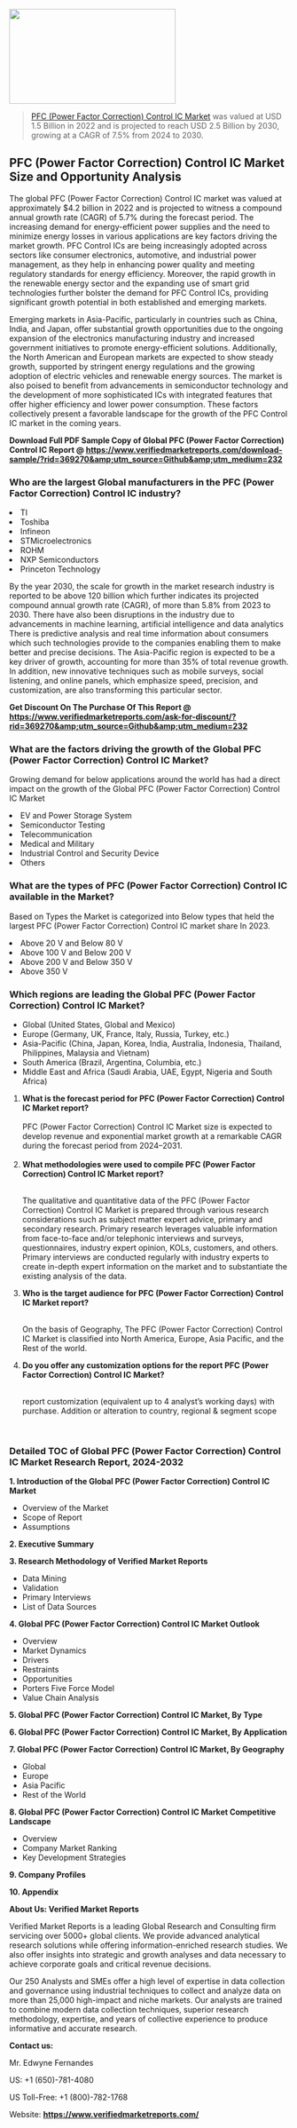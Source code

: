 <img src="https://ffe5etoiles.com/wp-content/uploads/2024/12/MST1-300x171.png" alt="" width="300" height="171" class="alignnone size-medium wp-image-20088" /><blockquote><p><p><a href="https://www.verifiedmarketreports.com/download-sample/?rid=369270&utm_source=Github&utm_medium=232" target="_blank">PFC (Power Factor Correction) Control IC Market</a> was valued at USD 1.5 Billion in 2022 and is projected to reach USD 2.5 Billion by 2030, growing at a CAGR of 7.5% from 2024 to 2030.</p></blockquote><p><h2>PFC (Power Factor Correction) Control IC Market Size and Opportunity Analysis</h2><p>The global PFC (Power Factor Correction) Control IC market was valued at approximately $4.2 billion in 2022 and is projected to witness a compound annual growth rate (CAGR) of 5.7% during the forecast period. The increasing demand for energy-efficient power supplies and the need to minimize energy losses in various applications are key factors driving the market growth. PFC Control ICs are being increasingly adopted across sectors like consumer electronics, automotive, and industrial power management, as they help in enhancing power quality and meeting regulatory standards for energy efficiency. Moreover, the rapid growth in the renewable energy sector and the expanding use of smart grid technologies further bolster the demand for PFC Control ICs, providing significant growth potential in both established and emerging markets.</p><p>Emerging markets in Asia-Pacific, particularly in countries such as China, India, and Japan, offer substantial growth opportunities due to the ongoing expansion of the electronics manufacturing industry and increased government initiatives to promote energy-efficient solutions. Additionally, the North American and European markets are expected to show steady growth, supported by stringent energy regulations and the growing adoption of electric vehicles and renewable energy sources. The market is also poised to benefit from advancements in semiconductor technology and the development of more sophisticated ICs with integrated features that offer higher efficiency and lower power consumption. These factors collectively present a favorable landscape for the growth of the PFC Control IC market in the coming years.</p></p><p class=""><strong>Download Full PDF Sample Copy of Global PFC (Power Factor Correction) Control IC Report @ <a href="https://www.verifiedmarketreports.com/download-sample/?rid=369270&amp;utm_source=Github&amp;utm_medium=232" target="_blank">https://www.verifiedmarketreports.com/download-sample/?rid=369270&amp;utm_source=Github&amp;utm_medium=232</a></strong></p><h3 id="" class="">Who are the largest Global manufacturers in the PFC (Power Factor Correction) Control IC industry?</h3><p><li>TI</li><li> Toshiba</li><li> Infineon</li><li> STMicroelectronics</li><li> ROHM</li><li> NXP Semiconductors</li><li> Princeton Technology</li></p><div class=""><div class="" dir="" data-message-author-role="" data-message-id="" data-message-model-slug=""><div class=""><div class=""><div class=""><div class="" dir="" data-message-author-role="" data-message-id="" data-message-model-slug=""><div class=""><div class=""><p>By the year 2030, the scale for growth in the market research industry is reported to be above 120 billion which further indicates its projected compound annual growth rate (CAGR), of more than 5.8% from 2023 to 2030. There have also been disruptions in the industry due to advancements in machine learning, artificial intelligence and data analytics There is predictive analysis and real time information about consumers which such technologies provide to the companies enabling them to make better and precise decisions. The Asia-Pacific region is expected to be a key driver of growth, accounting for more than 35% of total revenue growth. In addition, new innovative techniques such as mobile surveys, social listening, and online panels, which emphasize speed, precision, and customization, are also transforming this particular sector.</p><p><strong>Get Discount On The Purchase Of This Report @&nbsp; <a href="https://www.verifiedmarketreports.com/ask-for-discount/?rid=369270&amp;utm_source=Github&amp;utm_medium=232" target="_blank">https://www.verifiedmarketreports.com/ask-for-discount/?rid=369270&amp;utm_source=Github&amp;utm_medium=232</a></strong></p></div></div></div></div></div></div></div></div><h3 id="" class="">What are the factors driving the growth of the Global PFC (Power Factor Correction) Control IC Market?</h3><p id="" class="">Growing demand for below applications around the world has had a direct impact on the growth of the Global PFC (Power Factor Correction) Control IC Market</p><p id="" class=""><li>EV and Power Storage System</li><li> Semiconductor Testing</li><li> Telecommunication</li><li> Medical and Military</li><li> Industrial Control and Security Device</li><li> Others</li></p><h3 id="" class="">What are the types of PFC (Power Factor Correction) Control IC available in the Market?</h3><p id="" class="">Based on Types the Market is categorized into Below types that held the largest PFC (Power Factor Correction) Control IC market share In 2023.</p><p id="" class=""><li>Above 20 V and Below 80 V</li><li> Above 100 V and Below 200 V</li><li> Above 200 V and Below 350 V</li><li> Above 350 V</li></p><h3 id="" class="">Which regions are leading the Global PFC (Power Factor Correction) Control IC Market?</h3><ul><li>Global (United States, Global and Mexico)</li><li>Europe (Germany, UK, France, Italy, Russia, Turkey, etc.)</li><li>Asia-Pacific (China, Japan, Korea, India, Australia, Indonesia, Thailand, Philippines, Malaysia and Vietnam)</li><li>South America (Brazil, Argentina, Columbia, etc.)</li><li>Middle East and Africa (Saudi Arabia, UAE, Egypt, Nigeria and South Africa)</li></ul><p><ol><li><strong>What is the forecast period for PFC (Power Factor Correction) Control IC Market report?<br /></strong><br /><span data-sheets-root="1" data-sheets-value="{&quot;1&quot;:2,&quot;2&quot;:&quot;XXXX size is expected to develop revenue and exponential market growth at a remarkable CAGR during the forecast period from 2024&ndash;2030.&quot;}" data-sheets-userformat="{&quot;2&quot;:12674,&quot;4&quot;:{&quot;1&quot;:2,&quot;2&quot;:16776960},&quot;10&quot;:2,&quot;11&quot;:0,&quot;15&quot;:&quot;Arial&quot;,&quot;16&quot;:12}">PFC (Power Factor Correction) Control IC Market size is expected to develop revenue and exponential market growth at a remarkable CAGR during the forecast period from 2024&ndash;2031.</span><br /><br /></li><li><strong>What methodologies were used to compile PFC (Power Factor Correction) Control IC Market report?<br /><br /></strong><p>The qualitative and quantitative data of the&nbsp;PFC (Power Factor Correction) Control IC Market is prepared through various research considerations such as subject matter expert advice, primary and secondary research. Primary research leverages valuable information from face-to-face and/or telephonic interviews and surveys, questionnaires, industry expert opinion, KOLs, customers, and others. Primary interviews are conducted regularly with industry experts to create in-depth expert information on the market and to substantiate the existing analysis of the data.&nbsp;</p></li><li><strong>Who is the target audience for PFC (Power Factor Correction) Control IC Market report?<br /><br /></strong><p>On the basis of Geography, The&nbsp;PFC (Power Factor Correction) Control IC Market is classified into North America, Europe, Asia Pacific, and the Rest of the world.</p></li><li><strong>Do you offer any customization options for the report PFC (Power Factor Correction) Control IC Market?<br /><br /></strong><p>report customization (equivalent up to 4 analyst&rsquo;s working days) with purchase. Addition or alteration to country, regional &amp; segment scope</p><p>&nbsp;</p></li></ol></p><h3 id="" class="">Detailed TOC of Global PFC (Power Factor Correction) Control IC Market Research Report, 2024-2032</h3><p id="" class=""><strong>1. Introduction of the Global PFC (Power Factor Correction) Control IC Market</strong></p><ul><li>Overview of the Market</li><li>Scope of Report</li><li>Assumptions</li></ul><p id="" class=""><strong>2. Executive Summary</strong></p><p id="" class=""><strong>3. Research Methodology of&nbsp;Verified Market Reports</strong></p><ul><li>Data Mining</li><li>Validation</li><li>Primary Interviews</li><li>List of Data Sources</li></ul><p id="" class=""><strong>4. Global PFC (Power Factor Correction) Control IC Market Outlook</strong></p><ul><li>Overview</li><li>Market Dynamics</li><li>Drivers</li><li>Restraints</li><li>Opportunities</li><li>Porters Five Force Model</li><li>Value Chain Analysis</li></ul><p id="" class=""><strong>5. Global PFC (Power Factor Correction) Control IC Market, By&nbsp;Type</strong></p><p id="" class=""><strong>6. Global PFC (Power Factor Correction) Control IC Market, By Application</strong></p><p id="" class=""><strong>7. Global PFC (Power Factor Correction) Control IC Market, By Geography</strong></p><ul><li>Global</li><li>Europe</li><li>Asia Pacific</li><li>Rest of the World</li></ul><p id="" class=""><strong>8. Global PFC (Power Factor Correction) Control IC Market Competitive Landscape</strong></p><ul><li>Overview</li><li>Company Market Ranking</li><li>Key Development Strategies</li></ul><p id="" class=""><strong>9. Company Profiles</strong></p><p id="" class=""><strong>10. Appendix</strong></p><p id="" class=""><strong>About Us: Verified Market Reports</strong></p><p id="" class="">Verified Market Reports is a leading Global Research and Consulting firm servicing over 5000+ global clients. We provide advanced analytical research solutions while offering information-enriched research studies. We also offer insights into strategic and growth analyses and data necessary to achieve corporate goals and critical revenue decisions.</p><p id="" class="">Our 250 Analysts and SMEs offer a high level of expertise in data collection and governance using industrial techniques to collect and analyze data on more than 25,000 high-impact and niche markets. Our analysts are trained to combine modern data collection techniques, superior research methodology, expertise, and years of collective experience to produce informative and accurate research.</p><p id="" class=""><strong>Contact us:</strong></p><p id="" class="">Mr. Edwyne Fernandes</p><p id="" class="">US: +1 (650)-781-4080</p><p id="" class="">US Toll-Free: +1 (800)-782-1768</p><p id="" class="">Website: <a target="" data-test-app-aware-link=""><strong>https://www.verifiedmarketreports.com/</strong></a></p>
